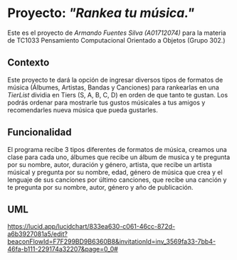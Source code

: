# Proyecto: _"Rankea tu música."_
Este es el proyecto de _Armando Fuentes Silva (A01712074)_ para la materia de TC1033 Pensamiento Computacional Orientado a Objetos (Grupo 302.)

## Contexto
Este proyecto te dará la opción de ingresar diversos tipos de formatos de música (Álbumes, Artistas, Bandas y Canciones) para rankearlas en una _TierList_ dividia en Tiers (S, A, B, C, D) en orden de que tanto te gustan. Los podrás ordenar para mostrarle tus gustos músicales a tus amigos y recomendarles nueva música que pueda gustarles.

## Funcionalidad

El programa recibe 3 tipos diferentes de formatos de música, creamos una clase para cada uno, álbumes que recibe un álbum de musica y te pregunta por su nombre, autor, duración y género, artista, que recibe un artista músical y pregunta por su nombre, edad, género de música que crea y el lenguaje de sus canciones por último canciones, que recibe una canción y te pregunta por su nombre, autor, género y año de publicación. 

## UML
https://lucid.app/lucidchart/833ea630-c061-46cc-872d-a6b3927081a5/edit?beaconFlowId=F7F299BD9B6360B8&invitationId=inv_3569fa33-7bb4-46fa-b111-229174a32207&page=0_0#
